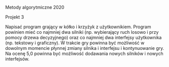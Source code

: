 Metody algorytmiczne 2020

Projekt 3

Napisać program grający w kółko i krzyżyk z użytkownikiem. 
Program powinien mieć co najmniej dwa silniki (np. wybierający ruch losowo i przy pomocy drzewa decyzyjnego)
oraz co najmniej dwa interfejsy użytkownika (np. tekstowy i graficzny). 
W trakcie gry powinna być możliwość w dowolnym momencie płynnej zmiany silnika i interfejsu i kontynuowanie gry.
Na ocenę 5,0 powinna być możliwość dodawania nowych silników i nowych interfejsów.